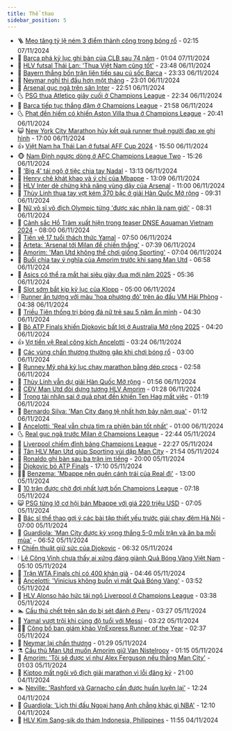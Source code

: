 ```yaml
---
title: Thể thao
sidebar_position: 5
---
```


<!-- vnexpress-the-thao:START -->
- 🪜 [Mẹo tăng tỷ lệ ném 3 điểm thành công trong bóng rổ](https://vnexpress.net/meo-tang-ty-le-nem-3-diem-thanh-cong-trong-bong-ro-4812961.html) - 02:15 07/11/2024
- 🦩 [Barca phá kỷ lục ghi bàn của CLB sau 74 năm](https://vnexpress.net/barca-pha-ky-luc-ghi-ban-cua-clb-sau-74-nam-4813075.html) - 01:04 07/11/2024
- 🧰 [HLV futsal Thái Lan: &#39;Thua Việt Nam cũng tốt&#39;](https://vnexpress.net/hlv-futsal-thai-lan-thua-viet-nam-cung-tot-4813060.html) - 23:48 06/11/2024
- 🤗 [Bayern thắng bốn trận liên tiếp sau cú sốc Barca](https://vnexpress.net/bayern-thang-bon-tran-lien-tiep-sau-cu-soc-barca-4813072.html) - 23:33 06/11/2024
- 🥳 [Neymar nghỉ thi đấu hơn một tháng](https://vnexpress.net/neymar-nghi-thi-dau-hon-mot-thang-4813063.html) - 23:01 06/11/2024
- 🦣 [Arsenal gục ngã trên sân Inter](https://vnexpress.net/arsenal-guc-nga-tren-san-inter-4813066.html) - 22:51 06/11/2024
- 🌜 [PSG thua Atletico giây cuối ở Champions League](https://vnexpress.net/psg-thua-atletico-giay-cuoi-o-champions-league-4813067.html) - 22:34 06/11/2024
- 🫶 [Barca tiếp tục thắng đậm ở Champions League](https://vnexpress.net/barca-tiep-tuc-thang-dam-o-champions-league-4813064.html) - 21:58 06/11/2024
- 🌜 [Phạt đền hiếm có khiến Aston Villa thua ở Champions League](https://vnexpress.net/phat-den-hiem-co-khien-aston-villa-thua-o-champions-league-4813062.html) - 20:41 06/11/2024
- 😺 [New York City Marathon hủy kết quả runner thuê người đạp xe ghi hình](https://vnexpress.net/new-york-city-marathon-huy-ket-qua-runner-thue-nguoi-dap-xe-ghi-hinh-4812897.html) - 17:00 06/11/2024
- 👍 [Việt Nam hạ Thái Lan ở futsal AFF Cup 2024](https://vnexpress.net/viet-nam-ha-thai-lan-o-futsal-aff-cup-2024-4813047.html) - 15:50 06/11/2024
- 🐵 [Nam Định ngược dòng ở AFC Champions League Two](https://vnexpress.net/nam-dinh-nguoc-dong-o-afc-champions-league-two-4813041.html) - 15:26 06/11/2024
- 💫 [&#39;Big 4&#39; tái ngộ ở tiệc chia tay Nadal](https://vnexpress.net/big-4-tai-ngo-o-tiec-chia-tay-nadal-4812973.html) - 13:13 06/11/2024
- 🦆 [Henry chê khát khao và ý chí của Mbappe](https://vnexpress.net/henry-che-khat-khao-va-y-chi-cua-mbappe-4812963.html) - 13:09 06/11/2024
- 🙉 [HLV Inter dè chừng khả năng vùng dậy của Arsenal](https://vnexpress.net/hlv-inter-de-chung-kha-nang-vung-day-cua-arsenal-4812576.html) - 11:00 06/11/2024
- 📝 [Thùy Linh thua tay vợt kém 370 bậc ở giải Hàn Quốc Mở rộng](https://vnexpress.net/thuy-linh-thua-tay-vot-kem-370-bac-o-giai-han-quoc-mo-rong-4812948.html) - 09:31 06/11/2024
- 💯 [Nữ võ sĩ vô địch Olympic từng &#39;được xác nhận là nam giới&#39;](https://vnexpress.net/nu-vo-si-vo-dich-olympic-tung-duoc-xac-nhan-la-nam-gioi-4812887.html) - 08:31 06/11/2024
- 🌈 [Cảnh sắc Hồ Tràm xuất hiện trong teaser DNSE Aquaman Vietnam 2024](https://vnexpress.net/canh-sac-ho-tram-xuat-hien-trong-teaser-dnse-aquaman-vietnam-2024-4812831.html) - 08:00 06/11/2024
- 🦩 [Tiền vệ 17 tuổi thách thức Yamal](https://vnexpress.net/tien-ve-17-tuoi-thach-thuc-yamal-4812577.html) - 07:50 06/11/2024
- 🐲 [Arteta: &#39;Arsenal tới Milan để chiến thắng&#39;](https://vnexpress.net/arteta-arsenal-toi-milan-de-chien-thang-4812579.html) - 07:39 06/11/2024
- 🌁 [Amorim: &#39;Man Utd không thể chơi giống Sporting&#39;](https://vnexpress.net/amorim-man-utd-khong-the-choi-giong-sporting-4812747.html) - 07:04 06/11/2024
- 💯 [Buổi chia tay ý nghĩa của Amorim trước khi sang Man Utd](https://vnexpress.net/buoi-chia-tay-y-nghia-cua-amorim-truoc-khi-sang-man-utd-4812627.html) - 06:58 06/11/2024
- 🌝 [Asics có thể ra mắt hai siêu giày đua mới năm 2025](https://vnexpress.net/asics-co-the-ra-mat-hai-sieu-giay-dua-moi-nam-2025-4812790.html) - 05:36 06/11/2024
- 🤖 [Slot sớm bắt kịp kỷ lục của Klopp](https://vnexpress.net/slot-som-bat-kip-ky-luc-cua-klopp-4812613.html) - 05:00 06/11/2024
- 🕯 [Runner ấn tượng với màu &#39;hoa phượng đỏ&#39; trên áo đấu VM Hải Phòng](https://vnexpress.net/runner-an-tuong-voi-mau-hoa-phuong-do-tren-ao-dau-vm-hai-phong-4812718.html) - 04:38 06/11/2024
- 🧰 [Triều Tiên thống trị bóng đá nữ trẻ sau 5 năm ẩn mình](https://vnexpress.net/trieu-tien-thong-tri-bong-da-nu-tre-sau-5-nam-an-minh-4812521.html) - 04:30 06/11/2024
- 🥳 [Bỏ ATP Finals khiến Djokovic bất lợi ở Australia Mở rộng 2025](https://vnexpress.net/bo-atp-finals-khien-djokovic-bat-loi-o-australia-mo-rong-2025-4812739.html) - 04:20 06/11/2024
- 👍 [Vợ tiền vệ Real công kích Ancelotti](https://vnexpress.net/vo-tien-ve-real-cong-kich-ancelotti-4812591.html) - 03:24 06/11/2024
- 💪 [​Các vùng chấn thương thường gặp khi chơi bóng rổ](https://vnexpress.net/cac-vung-chan-thuong-thuong-gap-khi-choi-bong-ro-4812634.html) - 03:00 06/11/2024
- 👹 [Runney Mỹ phá kỷ lục chạy marathon bằng dép crocs](https://vnexpress.net/runney-my-pha-ky-luc-chay-marathon-bang-dep-crocs-4812561.html) - 02:58 06/11/2024
- 🧰 [Thùy Linh vẫn dự giải Hàn Quốc Mở rộng](https://vnexpress.net/thuy-linh-van-du-giai-han-quoc-mo-rong-4812616.html) - 01:56 06/11/2024
- 🚀 [CĐV Man Utd đòi dựng tượng HLV Amorim](https://vnexpress.net/cdv-man-utd-doi-dung-tuong-hlv-amorim-4812588.html) - 01:28 06/11/2024
- 🎃 [Trọng tài nhận sai ở quả phạt đền khiến Ten Hag mất việc](https://vnexpress.net/trong-tai-nhan-sai-o-qua-phat-den-khien-ten-hag-mat-viec-4812569.html) - 01:19 06/11/2024
- 🧰 [Bernardo Silva: &#39;Man City đang tệ nhất hơn bảy năm qua&#39;](https://vnexpress.net/bernardo-silva-man-city-dang-te-nhat-hon-bay-nam-qua-4812589.html) - 01:12 06/11/2024
- 👀 [Ancelotti: &#39;Real vẫn chưa tìm ra phiên bản tốt nhất&#39;](https://vnexpress.net/ancelotti-real-van-chua-tim-ra-phien-ban-tot-nhat-4812597.html) - 01:00 06/11/2024
- 🌜 [Real gục ngã trước Milan ở Champions League](https://vnexpress.net/real-guc-nga-truoc-milan-o-champions-league-4812581.html) - 22:44 05/11/2024
- 🫶 [Liverpool chiếm đỉnh bảng Champions League](https://vnexpress.net/liverpool-chiem-dinh-bang-champions-league-4812580.html) - 22:27 05/11/2024
- 🦄 [Tân HLV Man Utd giúp Sporting vùi dập Man City](https://vnexpress.net/tan-hlv-man-utd-giup-sporting-vui-dap-man-city-4812578.html) - 21:54 05/11/2024
- 🥳 [Ronaldo ghi bàn sau ba trận im tiếng](https://vnexpress.net/ronaldo-ghi-ban-sau-ba-tran-im-tieng-4812575.html) - 20:00 05/11/2024
- 🐲 [Djokovic bỏ ATP Finals](https://vnexpress.net/djokovic-bo-atp-finals-4812570.html) - 17:10 05/11/2024
- 🧑‍🏫 [Benzema: &#39;Mbappe nên quên cánh trái của Real đi&#39;](https://vnexpress.net/benzema-mbappe-nen-quen-canh-trai-cua-real-di-4812474.html) - 13:00 05/11/2024
- 🤔 [10 trận được chờ đợi nhất lượt bốn Champions League](https://vnexpress.net/10-tran-duoc-cho-doi-nhat-luot-bon-champions-league-4812308.html) - 07:18 05/11/2024
- 😺 [PSG từng lỡ cơ hội bán Mbappe với giá 220 triệu USD](https://vnexpress.net/psg-tung-lo-co-hoi-ban-mbappe-voi-gia-220-trieu-usd-4812315.html) - 07:05 05/11/2024
- 💪 [Bác sĩ thể thao gợi ý các bài tập thiết yếu trước giải chạy đêm Hà Nội](https://vnexpress.net/bac-si-the-thao-goi-y-cac-bai-tap-thiet-yeu-truoc-giai-chay-dem-ha-noi-4810515.html) - 07:00 05/11/2024
- 💼 [Guardiola: &#39;Man City được kỳ vọng thắng 5-0 mỗi trận và ăn ba mỗi mùa&#39;](https://vnexpress.net/guardiola-man-city-duoc-ky-vong-thang-5-0-moi-tran-va-an-ba-moi-mua-4812347.html) - 06:52 05/11/2024
- 🕴 [Chiến thuật giữ sức của Djokovic](https://vnexpress.net/chien-thuat-giu-suc-cua-djokovic-4812369.html) - 06:32 05/11/2024
- 🕯 [Lê Công Vinh chưa thấy ai xứng đáng giành Quả Bóng Vàng Việt Nam](https://vnexpress.net/le-cong-vinh-chua-thay-ai-xung-dang-gianh-qua-bong-vang-viet-nam-4812345.html) - 05:10 05/11/2024
- 📝 [Trận WTA Finals chỉ có 400 khán giả](https://vnexpress.net/tran-wta-finals-chi-co-400-khan-gia-4812331.html) - 04:46 05/11/2024
- 🧐 [Ancelotti: &#39;Vinicius không buồn vì mất Quả Bóng Vàng&#39;](https://vnexpress.net/ancelotti-vinicius-khong-buon-vi-mat-qua-bong-vang-4812241.html) - 03:52 05/11/2024
- 🙉 [HLV Alonso háo hức tái ngộ Liverpool ở Champions League](https://vnexpress.net/hlv-alonso-hao-huc-tai-ngo-liverpool-o-champions-league-4812244.html) - 03:38 05/11/2024
- 🏊 [Cầu thủ chết trên sân do bị sét đánh ở Peru](https://vnexpress.net/cau-thu-chet-tren-san-do-bi-set-danh-o-peru-4812145.html) - 03:27 05/11/2024
- 🌊 [Yamal vượt trội khi cùng độ tuổi với Messi](https://vnexpress.net/yamal-vuot-troi-khi-cung-do-tuoi-voi-messi-4812058.html) - 03:22 05/11/2024
- 👨‍🏫 [Công bố ban giám khảo VnExpress Runner of the Year](https://vnexpress.net/cong-bo-ban-giam-khao-vnexpress-runner-of-the-year-4811893.html) - 02:37 05/11/2024
- 🥷 [Neymar lại chấn thương](https://vnexpress.net/neymar-lai-chan-thuong-4812134.html) - 01:29 05/11/2024
- ⚗️ [Cầu thủ Man Utd muốn Amorim giữ Van Nistelrooy](https://vnexpress.net/cau-thu-man-utd-muon-amorim-giu-van-nistelrooy-4812135.html) - 01:15 05/11/2024
- 🌮 [Amorim: &#39;Tôi sẽ được ví như Alex Ferguson nếu thắng Man City&#39;](https://vnexpress.net/amorim-toi-se-duoc-vi-nhu-alex-ferguson-neu-thang-man-city-4812137.html) - 01:03 05/11/2024
- 🤩 [Kiptoo mất ngôi vô địch giải marathon vì lỗi đăng ký](https://vnexpress.net/kiptoo-mat-ngoi-vo-dich-giai-marathon-vi-loi-dang-ky-4811833.html) - 21:00 04/11/2024
- 🏊 [Neville: &#39;Rashford và Garnacho cần được huấn luyện lại&#39;](https://vnexpress.net/neville-rashford-va-garnacho-can-duoc-huan-luyen-lai-4812000.html) - 12:24 04/11/2024
- 🐎 [Guardiola: &#39;Lịch thi đấu Ngoại hạng Anh chẳng khác gì NBA&#39;](https://vnexpress.net/guardiola-lich-thi-dau-ngoai-hang-anh-chang-khac-gi-nba-4812076.html) - 12:10 04/11/2024
- 💫 [HLV Kim Sang-sik do thám Indonesia, Philippines](https://vnexpress.net/hlv-kim-sang-sik-do-tham-indonesia-philippines-4812061.html) - 11:55 04/11/2024<!-- vnexpress-the-thao:END -->
